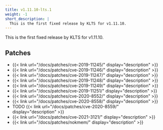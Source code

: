 ```yaml
---
title: v1.11.10-lts.1
weight: -1
short_description: |
  This is the first fixed release by KLTS for v1.11.10.
---
```


This is the first fixed release by KLTS for v1.11.10.

## Patches

- {{< link url="/docs/patches/cve-2019-11245/" display="description" >}}
- {{< link url="/docs/patches/cve-2019-11246/" display="description" >}}
- {{< link url="/docs/patches/cve-2019-11247/" display="description" >}}
- {{< link url="/docs/patches/cve-2019-11248/" display="description" >}}
- {{< link url="/docs/patches/cve-2019-11249/" display="description" >}}
- {{< link url="/docs/patches/cve-2019-11251/" display="description" >}}
- {{< link url="/docs/patches/cve-2020-8552/" display="description" >}}
- {{< link url="/docs/patches/cve-2020-8558/" display="description" >}}
- TODO {{< link url="/docs/patches/cve-2020-8559/" display="description" >}}
- {{< link url="/docs/patches/cve-2021-3121/" display="description" >}}
- {{< link url="/docs/patches/nokmem/" display="description" >}}
